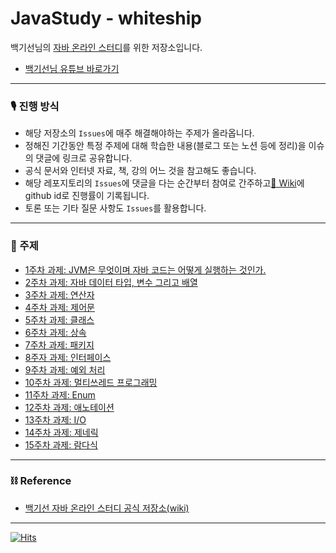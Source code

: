 # JavaStudy - whiteship  

백기선님의 [자바 온라인 스터디](https://github.com/whiteship/live-study)를 위한 저장소입니다.

- [백기선님 유튜브 바로가기](https://www.youtube.com/user/whiteship2000)

---


### 🎙 진행 방식

- 해당 저장소의 `Issues`에 매주 해결해야하는 주제가 올라옵니다.
- 정해진 기간동안 특정 주제에 대해 학습한 내용(블로그 또는 노션 등에 정리)을 이슈의 댓글에 링크로 공유합니다.
- 공식 문서와 인터넷 자료, 책, 강의 어느 것을 참고해도 좋습니다.
- 해당 레포지토리의 `Issues`에 댓글을 다는 순간부터 참여로 간주하고[📒 Wiki](https://github.com/Next-Squad/JavaStudy-whiteship/wiki)에 github id로 진행률이 기록됩니다.
- 토론 또는 기타 질문 사항도 `Issues`를 활용합니다.

---

### 👑 주제

- [1주차 과제: JVM은 무엇이며 자바 코드는 어떻게 실행하는 것인가.](https://github.com/Next-Squad/JavaStudy-whiteship/issues/1)
- [2주차 과제: 자바 데이터 타입, 변수 그리고 배열](https://github.com/Next-Squad/JavaStudy-whiteship/issues/2)
- [3주차 과제: 연산자](https://github.com/Next-Squad/JavaStudy-whiteship/issues/3)
- [4주차 과제: 제어문](https://github.com/Next-Squad/JavaStudy-whiteship/issues/4)
- [5주차 과제: 클래스](https://github.com/Next-Squad/JavaStudy-whiteship/issues/5)
- [6주차 과제: 상속](https://github.com/Next-Squad/JavaStudy-whiteship/issues/6)
- [7주차 과제: 패키지](https://github.com/Next-Squad/JavaStudy-whiteship/issues/7)
- [8주자 과제: 인터페이스](https://github.com/Next-Squad/JavaStudy-whiteship/issues/8)
- [9주차 과제: 예외 처리](https://github.com/Next-Squad/JavaStudy-whiteship/issues/9)
- [10주차 과제: 멀티쓰레드 프로그래밍](https://github.com/Next-Squad/JavaStudy-whiteship/issues/10)
- [11주차 과제: Enum](https://github.com/Next-Squad/JavaStudy-whiteship/issues/11)
- [12주차 과제: 애노테이션](https://github.com/Next-Squad/JavaStudy-whiteship/issues/12)
- [13주차 과제: I/O](https://github.com/Next-Squad/JavaStudy-whiteship/issues/13)
- [14주차 과제: 제네릭](https://github.com/Next-Squad/JavaStudy-whiteship/issues/14)
- [15주차 과제: 람다식](https://github.com/Next-Squad/JavaStudy-whiteship/issues/15)

---

### ⛓ Reference
- [백기선 자바 온라인 스터디 공식 저장소(wiki)](https://github.com/whiteship/live-study/wiki)

---

[![Hits](https://hits.seeyoufarm.com/api/count/incr/badge.svg?url=https%3A%2F%2Fgithub.com%2FNext-Squad%2FJavaStudy-whiteship&count_bg=%2379C83D&title_bg=%23555555&icon=&icon_color=%23E7E7E7&title=hits&edge_flat=false)](https://hits.seeyoufarm.com)
